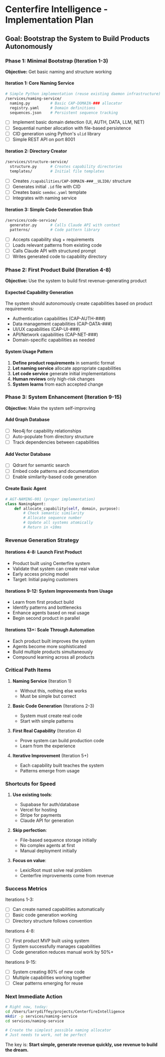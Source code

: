 # Centerfire Intelligence - Implementation Plan

## Goal: Bootstrap the System to Build Products Autonomously

### Phase 1: Minimal Bootstrap (Iteration 1-3)
**Objective:** Get basic naming and structure working

#### Iteration 1: Core Naming Service
```bash
# Simple Python implementation (reuse existing daemon infrastructure)
/services/naming-service/
  naming.py         # Basic CAP-DOMAIN-### allocator
  registry.yaml     # Domain definitions
  sequences.json    # Persistent sequence tracking
```

- [ ] Implement basic domain detection (UI, AUTH, DATA, LLM, NET)
- [ ] Sequential number allocation with file-based persistence
- [ ] CID generation using Python's `ulid` library
- [ ] Simple REST API on port 8001

#### Iteration 2: Directory Creator
```bash
/services/structure-service/
  structure.py      # Creates capability directories
  templates/        # Initial file templates
```

- [ ] Creates `/capabilities/CAP-DOMAIN-###__ULID8/` structure
- [ ] Generates initial `.id` file with CID
- [ ] Creates basic `semdoc.yaml` template
- [ ] Integrates with naming service

#### Iteration 3: Simple Code Generation Stub
```bash
/services/code-service/
  generator.py      # Calls Claude API with context
  patterns/         # Code pattern library
```

- [ ] Accepts capability slug + requirements
- [ ] Loads relevant patterns from existing code
- [ ] Calls Claude API with structured prompt
- [ ] Writes generated code to capability directory

### Phase 2: First Product Build (Iteration 4-8)
**Objective:** Use the system to build first revenue-generating product

#### Expected Capability Generation
The system should autonomously create capabilities based on product requirements:
- Authentication capabilities (CAP-AUTH-###)
- Data management capabilities (CAP-DATA-###)
- UI/UX capabilities (CAP-UI-###)
- API/Network capabilities (CAP-NET-###)
- Domain-specific capabilities as needed

#### System Usage Pattern
1. **Define product requirements** in semantic format
2. **Let naming service** allocate appropriate capabilities
3. **Let code service** generate initial implementations
4. **Human reviews** only high-risk changes
5. **System learns** from each accepted change

### Phase 3: System Enhancement (Iteration 9-15)
**Objective:** Make the system self-improving

#### Add Graph Database
- [ ] Neo4j for capability relationships
- [ ] Auto-populate from directory structure
- [ ] Track dependencies between capabilities

#### Add Vector Database
- [ ] Qdrant for semantic search
- [ ] Embed code patterns and documentation
- [ ] Enable similarity-based code generation

#### Create Basic Agent
```python
# AGT-NAMING-001 (proper implementation)
class NamingAgent:
    def allocate_capability(self, domain, purpose):
        # Check semantic similarity
        # Allocate sequence number
        # Update all systems atomically
        # Return in <10ms
```

### Revenue Generation Strategy

#### Iterations 4-8: Launch First Product
- Product built using Centerfire system
- Validate that system can create real value
- Early access pricing model
- Target: Initial paying customers

#### Iterations 9-12: System Improvements from Usage
- Learn from first product build
- Identify patterns and bottlenecks
- Enhance agents based on real usage
- Begin second product in parallel

#### Iterations 13+: Scale Through Automation
- Each product built improves the system
- Agents become more sophisticated
- Build multiple products simultaneously
- Compound learning across all products

### Critical Path Items

1. **Naming Service** (Iteration 1)
   - Without this, nothing else works
   - Must be simple but correct

2. **Basic Code Generation** (Iterations 2-3)
   - System must create real code
   - Start with simple patterns

3. **First Real Capability** (Iteration 4)
   - Prove system can build production code
   - Learn from the experience

4. **Iterative Improvement** (Iteration 5+)
   - Each capability built teaches the system
   - Patterns emerge from usage

### Shortcuts for Speed

1. **Use existing tools**:
   - Supabase for auth/database
   - Vercel for hosting
   - Stripe for payments
   - Claude API for generation

2. **Skip perfection**:
   - File-based sequence storage initially
   - No complex agents at first
   - Manual deployment initially

3. **Focus on value**:
   - LexicRoot must solve real problem
   - Centerfire improvements come from revenue

### Success Metrics

Iterations 1-3:
- [ ] Can create named capabilities automatically
- [ ] Basic code generation working
- [ ] Directory structure follows convention

Iterations 4-8:
- [ ] First product MVP built using system
- [ ] System successfully manages capabilities
- [ ] Code generation reduces manual work by 50%+

Iterations 9-15:
- [ ] System creating 80% of new code
- [ ] Multiple capabilities working together
- [ ] Clear patterns emerging for reuse

### Next Immediate Action

```bash
# Right now, today:
cd /Users/larrydiffey/projects/CenterfireIntelligence
mkdir -p services/naming-service
cd services/naming-service

# Create the simplest possible naming allocator
# Just needs to work, not be perfect
```

The key is: **Start simple, generate revenue quickly, use revenue to build the dream.**